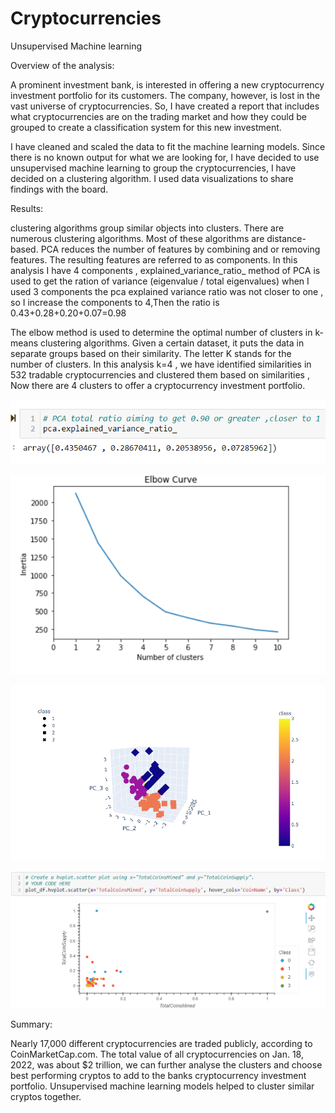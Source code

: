# Cryptocurrencies
Unsupervised Machine learning

Overview of the analysis:

A prominent investment bank, is interested in offering a new cryptocurrency investment portfolio for its customers. The company, however, is lost in the vast universe of cryptocurrencies. So, I have created a report that includes what cryptocurrencies are on the trading market and how they could be grouped to create a classification system for this new investment.

I have cleaned and scaled the data to fit the machine learning models. Since there is no known output for what we are looking for, I have decided to use unsupervised machine learning to group the cryptocurrencies, I have decided on a clustering algorithm. I used data visualizations to share findings with the board.

Results:

clustering algorithms group similar objects into clusters. There are numerous clustering algorithms. Most of these algorithms are distance-based. PCA reduces the number of features by combining and or removing features. The resulting features are referred to as components. In this analysis I have 4 components , explained_variance_ratio_ method of PCA is used to get the ration of variance (eigenvalue / total eigenvalues)  when I used 3 components the pca explained variance ratio was not closer to one , so I increase the components to 4,Then the ratio is 0.43+0.28+0.20+0.07=0.98

The elbow method is used to determine the optimal number of clusters in k-means clustering algorithms. Given a certain dataset, it puts the data in separate groups based on their similarity. The letter K stands for the number of clusters. In this analysis k=4 , we have identified similarities in 532 tradable cryptocurrencies and clustered them based on similarities , Now there are 4 clusters to offer a cryptocurrency investment portfolio.



![Image from analysis](images/pca.PNG)

![Image from analysis](images/elbow.PNG)

![Image from analysis](images/3d.PNG)

![Image from analysis](images/scatter_plot.PNG)


Summary:

Nearly 17,000 different cryptocurrencies are traded publicly, according to CoinMarketCap.com. The total value of all cryptocurrencies on Jan. 18, 2022, was about $2 trillion, we can further analyse the clusters and choose best performing cryptos to add to the banks cryptocurrency investment portfolio. Unsupervised machine learning models helped to cluster similar cryptos together.
 